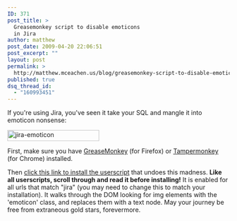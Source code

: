 ```yaml
---
ID: 371
post_title: >
  Greasemonkey script to disable emoticons
  in Jira
author: matthew
post_date: 2009-04-20 22:06:51
post_excerpt: ""
layout: post
permalink: >
  http://matthew.mceachen.us/blog/greasemonkey-script-to-disable-emoticons-in-jira-371.html
published: true
dsq_thread_id:
  - "160993451"
---
```

If you're using Jira, you've seen it take your SQL and mangle it into emoticon nonsense:

<img class="alignnone size-full wp-image-373" title="jira-emoticon" src="/blog/wp-content/uploads/2009/04/jira-emoticon.png" alt="jira-emoticon" width="208" height="25" />

First, make sure you have <a href="https://addons.mozilla.org/en-us/firefox/addon/greasemonkey/">GreaseMonkey</a> (for Firefox) or <a href="https://chrome.google.com/webstore/detail/tampermonkey/dhdgffkkebhmkfjojejmpbldmpobfkfo?hl=en">Tampermonkey</a> (for Chrome) installed.

Then <a href="/geek/jira_demoticon.user.js">click this link to install the userscript</a> that undoes this madness. <b>Like all userscripts, scroll through and read it before installing!</b> It is enabled for all urls that match "jira" (you may need to change this to match your installation). It walks through the DOM looking for img elements with the 'emoticon' class, and replaces them with a text node. May your journey be free from extraneous gold stars, forevermore.